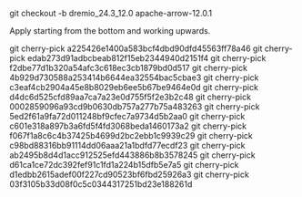 git checkout -b dremio_24.3_12.0 apache-arrow-12.0.1  

Apply starting from the bottom and working upwards.

git cherry-pick a225426e1400a583bcf4dbd90dfd45563ff78a46
git cherry-pick edab273d91adbcbeab812f15eb2344940d2151f4
git cherry-pick f2dbe77d1b320a54afc3c618ec3cb1879bd0d517
git cherry-pick 4b929d730588a253414b6644ea32554bac5cbae3
git cherry-pick c3eaf4cb2904a45e8b8029eb6ee5b67be9464e0d
git cherry-pick d4dc6d525cfd89aa7ca7a23e0d755f5f2e3b2c48
git cherry-pick 0002859096a93cd9b0630db757a277b75a483263
git cherry-pick 5ed2f61a9fa72d011248bf9cfec7a9734d5b2aa0
git cherry-pick c601e318a897b3a6fd5f4fd3068beda1460173a2
git cherry-pick f067f1a8c6c4b37425b4699d2bc2ebb1c9939c29
git cherry-pick c98bd88316bb91114dd06aaa21a1bdfd77ecdf23
git cherry-pick ab2495b8d4d1acc912525efd443886b8b3578245
git cherry-pick d61ca1ce72dc392fef91c1fd1a224b15dfb5e7a5
git cherry-pick d1edbb2615adef00f227cd90523bf6fbd25926a3
git cherry-pick 03f3105b33d08f0c5c0344317251bd23e188261d
